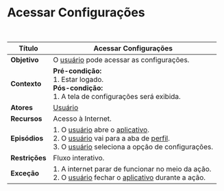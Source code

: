 # Acessar Configurações

<br />

|Título|Acessar Configurações|
|------|---------------------|
|**Objetivo**|O [usuário](/modelagem/lexicos#usuario) pode acessar as configurações.|
|**Contexto**|**Pré-condição:**<br/>1. Estar logado.<br/>**Pós-condição:**<br/>1. A tela de configurações será exibida.|
|**Atores**|[Usuário](/modelagem/lexicos#usuario)|
|**Recursos**|Acesso à Internet.|
|**Episódios**|1. O [usuário](/modelagem/lexicos#usuario) abre o [aplicativo](/modelagem/lexicos#tinder).<br/>2. O [usuário](/modelagem/lexicos#usuario) vai para a aba de [perfil](/modelagem/lexicos#perfil).<br/>3. O [usuário](/modelagem/lexicos#usuario) seleciona a opção de configurações.|
|**Restrições**|Fluxo interativo.|
|**Exceção**|1. A internet parar de funcionar no meio da ação.<br/>2. O [usuário](/modelagem/lexicos#usuario) fechar o [aplicativo](/modelagem/lexicos#tinder) durante a ação.|
